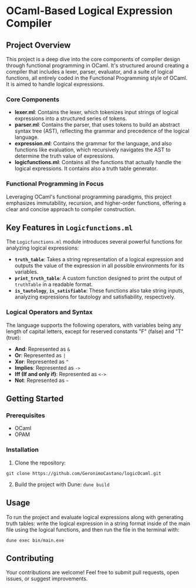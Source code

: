 # OCaml-Based Logical Expression Compiler

## Project Overview
This project is a deep dive into the core components of compiler design through functional programming in OCaml. It's structured around creating a compiler that includes a lexer, parser, evaluator, and a suite of logical functions, all entirely coded in the Functional Programming style of OCaml. It is aimed to handle logical expressions.

### Core Components
- **lexer.ml**: Contains the lexer, which tokenizes input strings of logical expressions into a structured series of tokens.
- **parser.ml**: Contains the parser, that uses tokens to build an abstract syntax tree (AST), reflecting the grammar and precedence of the logical language.
- **expression.ml**: Contains the grammar for the language, and also functions like evaluation, which recursively navigates the AST to determine the truth value of expressions.
- **logicfunctions.ml**: Contains all the functions that actually handle the logical expressions. It contains also a truth table generator.

### Functional Programming in Focus
Leveraging OCaml's functional programming paradigms, this project emphasizes immutability, recursion, and higher-order functions, offering a clear and concise approach to compiler construction.

## Key Features in `Logicfunctions.ml`
The `Logicfunctions.ml` module introduces several powerful functions for analyzing logical expressions:

- **`truth_table`**: Takes a string representation of a logical expression and outputs the value of the expression in all possible environments for its variables. 
- **`print_truth_table`**: A custom function designed to print the output of `truthTable` in a readable format.
- **`is_tautology`**, **`is_satisfiable`**: These functions also take string inputs, analyzing expressions for tautology and satisfiability, respectively.

### Logical Operators and Syntax
The language supports the following operators, with variables being any length of capital letters, except for reserved constants "F" (false) and "T" (true):

- **And**: Represented as `&`
- **Or**: Represented as `|`
- **Xor**: Represented as `^`
- **Implies**: Represented as `->`
- **Iff (If and only if)**: Represented as `<->`
- **Not**: Represented as `~`

## Getting Started

### Prerequisites
- OCaml
- OPAM

### Installation
1. Clone the repository:

`git clone https://github.com/GeronimoCastano/logicOcaml.git`

2. Build the project with Dune:
   `dune build`


## Usage

To run the project and evaluate logical expressions along with generating truth tables: write the logical expression in a string format inside of the main file using the logical functions, and then run the file in the terminal with:

`dune exec bin/main.exe`




## Contributing
Your contributions are welcome! Feel free to submit pull requests, open issues, or suggest improvements.

